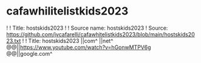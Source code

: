# cafawhilitelistkids2023
!
! Title: hostskids2023
!
! Source name: hostskids2023
! Source: https://github.com/jvcafarelli/cafawhitelistkids2023/blob/main/hostskids2023.txt
!
! Title: hostskids2023
||com^
||net^
@@||https://www.youtube.com/watch?v=hGonwMTPV6g
@@||google.com^
